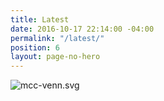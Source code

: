 ```yaml
---
title: Latest
date: 2016-10-17 22:14:00 -04:00
permalink: "/latest/"
position: 6
layout: page-no-hero
---
```


![mcc-venn.svg](/uploads/mcc-venn.svg)
